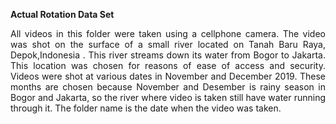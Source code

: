 <b> Actual Rotation Data Set </b>
<p style="text-align: justify;">
All videos in this folder were taken using a cellphone camera. The video was shot  on the surface of a small river located on Tanah Baru Raya, Depok,Indonesia . This river streams down its water from Bogor to  Jakarta.  This location was chosen for reasons of ease of access and security. Videos were shot at various dates in November and December 2019. These months are chosen because November and Desember is rainy season in Bogor and Jakarta,  so  the  river  where  video is taken still have water running through it. The folder name is the date when the video was taken.
 </p>
